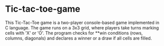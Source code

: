 # Tic-tac-toe-game
This Tic-Tac-Toe game is a two-player console-based game implemented in C language. The game runs on a 3x3 grid, where players take turns marking cells with 'X' or 'O'. The program checks for **win conditions (rows, columns, diagonals) and declares a winner or a draw if all cells are filled. 
